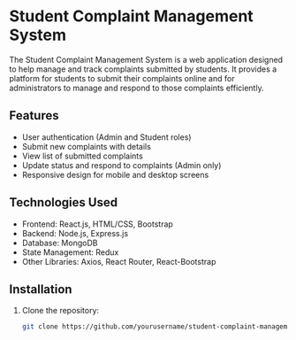 # Student Complaint Management System

The Student Complaint Management System is a web application designed to help manage and track complaints submitted by students. It provides a platform for students to submit their complaints online and for administrators to manage and respond to those complaints efficiently.

## Features

- User authentication (Admin and Student roles)
- Submit new complaints with details
- View list of submitted complaints
- Update status and respond to complaints (Admin only)
- Responsive design for mobile and desktop screens

## Technologies Used

- Frontend: React.js, HTML/CSS, Bootstrap
- Backend: Node.js, Express.js
- Database: MongoDB
- State Management: Redux
- Other Libraries: Axios, React Router, React-Bootstrap

## Installation

1. Clone the repository:

   ```bash
   git clone https://github.com/yourusername/student-complaint-management.git
